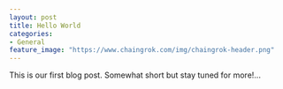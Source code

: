```yaml
---
layout: post
title: Hello World
categories:
- General
feature_image: "https://www.chaingrok.com/img/chaingrok-header.png"
---
```


This is our first blog post. Somewhat short but stay tuned for more!...
